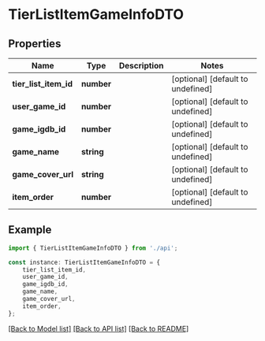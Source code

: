 # TierListItemGameInfoDTO


## Properties

Name | Type | Description | Notes
------------ | ------------- | ------------- | -------------
**tier_list_item_id** | **number** |  | [optional] [default to undefined]
**user_game_id** | **number** |  | [optional] [default to undefined]
**game_igdb_id** | **number** |  | [optional] [default to undefined]
**game_name** | **string** |  | [optional] [default to undefined]
**game_cover_url** | **string** |  | [optional] [default to undefined]
**item_order** | **number** |  | [optional] [default to undefined]

## Example

```typescript
import { TierListItemGameInfoDTO } from './api';

const instance: TierListItemGameInfoDTO = {
    tier_list_item_id,
    user_game_id,
    game_igdb_id,
    game_name,
    game_cover_url,
    item_order,
};
```

[[Back to Model list]](../README.md#documentation-for-models) [[Back to API list]](../README.md#documentation-for-api-endpoints) [[Back to README]](../README.md)
